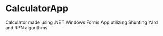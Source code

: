 # CalculatorApp
Calculator made using .NET Windows Forms App utilizing  Shunting Yard and RPN algorithms.
